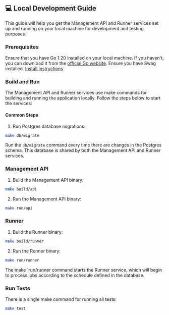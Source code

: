 ## 💻 Local Development Guide
This guide will help you get the Management API and Runner services set up and running on your local machine for development and testing purposes.

### Prerequisites
Ensure that you have Go 1.20 installed on your local machine. If you haven't, you can download it from the [official Go website](https://golang.org/dl/).
Ensure you have Swag installed. [Install instructions](https://github.com/swaggo/swag?tab=readme-ov-file#getting-started)

### Build and Run
The Management API and Runner services use make commands for building and running the application locally. Follow the steps below to start the services:

#### Common Steps

1. Run Postgres database migrations:
```bash
make db/migrate
```
Run the `db/migrate` command every time there are changes in the Postgres schema. This database is shared by both the Management API and Runner services.

### Management API

1. Build the Management API binary:
```bash
make build/api
```
2. Run the Management API binary:
```bash
make run/api
```

### Runner

1. Build the Runner binary:
```bash
make build/runner
```

2. Run the Runner binary:
```bash
make run/runner
```

The make `run/runner command starts the Runner service, which will begin to process jobs according to the schedule defined in the database.

### Run Tests
There is a single make command for running all tests:
```bash
make test
```

